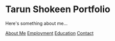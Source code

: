 # Tarun Shokeen Portfolio

Here's something about me...

[About Me](index)
[Employment](employment)
[Education](education)
[Contact](contact)
